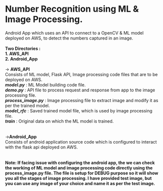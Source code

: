 # Number Recognition using ML & Image Processing.
Android App which uses an API to connect to a OpenCV &amp; ML model deployed on AWS, to detect the numbers captured in an image.
<br><br>
<b>Two Directories : </b><br>
<b>1. AWS_API</b><br>
<b>2. Android_App</b>
<br><br>
-> <b>AWS_API</b><br>
Consists of ML model, Flask API, Image processing code files that are to be deployed on AWS.<br>
<i><b>model.py</i></b> : ML Model building code file.<br>
<i><b>demo.py</i></b> : API file to process request and response from app to the image processing file.<br>
<i><b>process_image.py</i></b> : Image processing file to extract image and modify it as per the trained model.<br>
<i><b>model_rfc</i></b> : Saved trained model file, which is used by image processing file.<br>
<i><b>train</i></b> : Original data on which the ML model is trained.<br>
<br><br>
-><b>Android_App</b><br>
Consists of android application source code which is configured to interact with the flask api deployed on AWS.
<br><br><br>
<b>Note: If facing issue with configuring the android app, the we can check the working of ML model and image processing code directly using the process_image.py file. The file is setup for DEBUG purpose so it will show you all the stages of image processing.
I have provided test image, but you can use any image of your choice and name it as per the test image.
</b>
